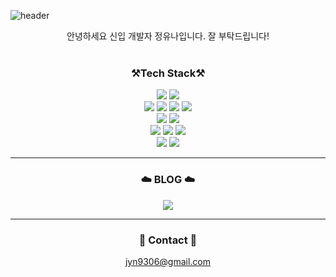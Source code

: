 ![header](https://capsule-render.vercel.app/api?type=transparent&height=180&text=Yuna's%20GitHub%20👋&fontColor=703ee5&animation=scaleIn&fontSize=70&fontAlign=52&desc=Welcome&descAlign=20&descAlignY=20)

<div align="center">
안녕하세요 신입 개발자 정유나입니다. 잘 부탁드립니다!
</div>
<br>
<div align="center">
    <h3>⚒️Tech Stack⚒️</h3>
</div>
<div align="center">
    <p>
        <img src="https://img.shields.io/badge/Java-007396?style=flat&logo=Java&logoColor=white" />
        <img src="https://img.shields.io/badge/JavaScript-F7DF1E?style=flat&logo=JavaScript&logoColor=white" />
        <br>
        <img src="https://img.shields.io/badge/HTML5-E34F26?style=flat&logo=HTML5&logoColor=white" />
	    <img src="https://img.shields.io/badge/CSS3-1572B6?style=flat&logo=CSS3&logoColor=white" />
        <img src="https://img.shields.io/badge/Bootstrap-7952B3?style=flat&logo=Bootstrap&logoColor=white" />
        <img src="https://img.shields.io/badge/jQuery-0769AD?style=flat&logo=jQuery&logoColor=white" />
        <br>
        <img src="https://img.shields.io/badge/Spring-6DB33F?style=flat&logo=Spring&logoColor=white" />
	    <img src="https://img.shields.io/badge/Spring Boot-6DB33F?style=flat&logo=Spring Boot&logoColor=white" />
        <br>
        <img src="https://img.shields.io/badge/Thymeleaf-005F0F?style=flat&logo=Thymeleaf&logoColor=white" />
	    <img src="https://img.shields.io/badge/Handlebars.js-000000?style=flat&logo=Handlebars.js&logoColor=white" />
         <img src="https://img.shields.io/badge/Ajax-3d5a80?style=flat&logo=Ajax&logoColor=white" />
        <br>
        <img src="https://img.shields.io/badge/Oracle SQL-F80000?style=flat&logo=Oracle&logoColor=white" />
        <img src="https://img.shields.io/badge/MyBatis-bf0603?style=flat&logo=Java&logoColor=white" />
    </p>
</div>
<hr>    
<div align="center">
    <h3>☁️ BLOG ☁️</h3>
    <a href="https://www.notion.so/Yuna-s-Log-90b49b26389e4981b297044f745b7c70" target="_blank">
        <img src="https://img.shields.io/badge/Notion-000000?style=flat-square&logo=Notion&logoColor=white"/>
    </a>
</div>
<hr>
<div align="center">
    <h3>📧 Contact 📧</h3>
    <a href="mailto:jyn9306@gmail.com">jyn9306@gmail.com</a>
</div>
